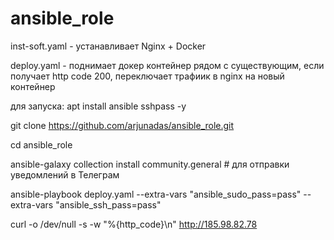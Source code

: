 # ansible_role

inst-soft.yaml - устанавливает Nginx + Docker

deploy.yaml - поднимает докер контейнер рядом с существующим, если получает http code 200, переключает трафиик в nginx на новый контейнер


для запуска:
apt install ansible sshpass -y

git clone https://github.com/arjunadas/ansible_role.git

cd ansible_role

ansible-galaxy collection install community.general # для отправки уведомлений в Телеграм

ansible-playbook deploy.yaml --extra-vars "ansible_sudo_pass=pass" --extra-vars "ansible_ssh_pass=pass"

curl -o /dev/null -s -w "%{http_code}\n" http://185.98.82.78
